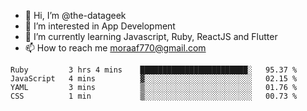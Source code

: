 - 👋 Hi, I’m @the-datageek
- 👀 I’m interested in App Development
- 🌱 I’m currently learning Javascript, Ruby, ReactJS and Flutter
- 📫 How to reach me moraaf770@gmail.com

<!---
the-datageek/the-datageek is a ✨ special ✨ repository because its `README.md` (this file) appears on your GitHub profile.
You can click the Preview link to take a look at your changes.
--->
<!--START_SECTION:waka-->

```text
Ruby         3 hrs 4 mins    ████████████████████████░   95.37 %
JavaScript   4 mins          ▓░░░░░░░░░░░░░░░░░░░░░░░░   02.15 %
YAML         3 mins          ▒░░░░░░░░░░░░░░░░░░░░░░░░   01.76 %
CSS          1 min           ▒░░░░░░░░░░░░░░░░░░░░░░░░   00.73 %
```

<!--END_SECTION:waka-->
